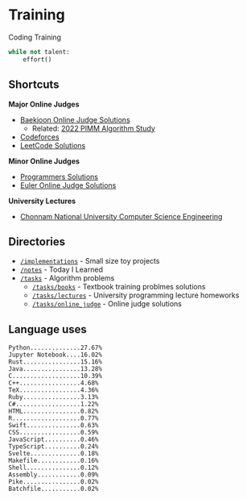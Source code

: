 # Training
Coding Training

```python
while not talent:
    effort()
```

## Shortcuts
**Major Online Judges**
* [Baekjoon Online Judge Solutions](./tasks/online_judge/baekjoon/)
  * Related: [2022 PIMM Algorithm Study](https://github.com/rootachieve/Algorithm-study)
* [Codeforces](./tasks/online_judge/codeforces/)
* [LeetCode Solutions](./tasks/online_judge/leetcode/)

**Minor Online Judges**
* [Programmers Solutions](./tasks/online_judge/programmers)
* [Euler Online Judge Solutions](./tasks/online_judge/euleroj)

**University Lectures**
* [Chonnam National University Computer Science Engineering](./tasks/lectures/jnu/)

## Directories
* [`/implementations`](./implementations/) - Small size toy projects
* [`/notes`](./notes/) - Today I Learned
* [`/tasks`](./tasks/) - Algorithm problems
  * [`/tasks/books`](./tasks/books/) - Textbook training problmes solutions
  * [`/tasks/lectures`](./tasks/lectures/) - University programming lecture homeworks
  * [`/tasks/online_judge`](./tasks/online_judge/) - Online judge solutions

## Language uses
```
Python..............27.67%
Jupyter Notebook....16.02%
Rust................15.16%
Java................13.28%
C...................10.39%
C++.................4.68%
TeX.................4.36%
Ruby................3.13%
C#..................1.22%
HTML................0.82%
R...................0.77%
Swift...............0.63%
CSS.................0.59%
JavaScript..........0.46%
TypeScript..........0.24%
Svelte..............0.18%
Makefile............0.16%
Shell...............0.12%
Assembly............0.09%
Pike................0.02%
Batchfile...........0.02%
```
